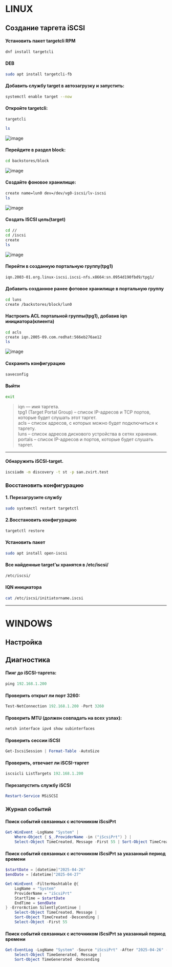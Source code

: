 # LINUX

## Создание таргета iSCSI

#### Установить пакет targetcli RPM

```bash
dnf install targetcli
```
#### DEB
```bash
sudo apt install targetcli-fb
```


#### Добавить службу target в автозагрузку и запустить:

```bash
systemctl enable target --now
```

#### Откройте targetcli:

```bash
targetcli
```
```bash
ls
```
![image](https://github.com/user-attachments/assets/1a394873-432a-4eae-a442-3a6715d6b721)


#### Перейдите в раздел block:

```bash
cd backstores/block
```
![image](https://github.com/user-attachments/assets/09933fba-ca70-4bb0-aadf-a859be599cf7)


#### Создайте фоновое хранилище:

```bash
create name=lun0 dev=/dev/vg0-iscsi/lv-iscsi
ls
```
![image](https://github.com/user-attachments/assets/e55326d5-ec67-4f88-ad90-5d124719efb4)


#### Создать ISCSI цель(target)

```bash
cd //
cd /iscsi
create
ls
```
![image](https://github.com/user-attachments/assets/c295dd86-2a9a-4629-87b7-27b6de29de38)


#### Перейти в созданную портальную группу(tpg1)
```bash
iqn.2003-01.org.linux-iscsi.iscsi-nfs.x8664:sn.0954d190fbd9/tpg1/
```

#### Добавить созданное ранее фотовое хранилище в портальную группу

```bash
cd luns
create /backstores/block/lun0
```

#### Настроить ACL портальной группы(tpg1), добавив iqn инициатора(клиента)

```bash
cd acls
create iqn.2005-09.com.redhat:566eb276ae12
ls
```
![image](https://github.com/user-attachments/assets/dff2e610-31ef-4ca7-aef1-aa90f413387f)


#### Сохранить конфигурацию

```bash
saveconfig 
```

#### Выйти

```bash
exit 
```

> iqn — имя таргета.  
> tpg1 (Target Portal Group) – список IP-адресов и TCP портов, которые будет слушать этот таргет.  
> acls – список адресов, с которых можно будет подключиться к таргету.  
> luns – список адресов дискового устройства в сетях хранения.  
> portals – список IP-адресов и портов, которые будет слушать таргет.  


----

#### Обнаружить iSCSI-target.
```bash
iscsiadm -m discovery -t st -p san.zvirt.test
```

### Восстановить конфигурацию
#### 1. Перезагрузите службу
```bash
sudo systemctl restart targetctl
```

#### 2.Восстановить конфигурацию
```bash
targetctl restore
```


#### Установить пакет
```bash
sudo apt install open-iscsi
```

#### Все найденные target'ы хранятся в /etc/iscsi/
```bash
/etc/iscsi/
```

#### IQN инициатора
```bash
cat /etc/iscsi/initiatorname.iscsi
```


----

# WINDOWS
## Настройка



## Диагностика

#### Пинг до iSCSI-таргета:
```powershell
ping 192.168.1.200
```

#### Проверить открыт ли порт 3260:
```powershell
Test-NetConnection 192.168.1.200 -Port 3260
```

#### Проверить MTU (должен совпадать на всех узлах):
```powershell
netsh interface ipv4 show subinterfaces
```

#### Проверить сессии iSCSI
```powershell
Get-IscsiSession | Format-Table -AutoSize
```

#### Проверить, отвечает ли iSCSI-таргет
```powershell
iscsicli ListTargets 192.168.1.200
```

#### Перезапустить службу iSCSI
```powershell
Restart-Service MSiSCSI
```

### Журнал событий

#### Поиск событий связанных с источником iScsiPrt
```powershell
Get-WinEvent -LogName "System" | 
    Where-Object { $_.ProviderName -in ("iScsiPrt") } | 
    Select-Object TimeCreated, Message -First 55 | Sort-Object TimeCreated -Descending
```

#### Поиск событий связанных с источником iScsiPrt за указанный период времени
```powershell
$startDate = [datetime]"2025-04-26"
$endDate = [datetime]"2025-04-27"

Get-WinEvent -FilterHashtable @{
    LogName = "System"
    ProviderName = "iScsiPrt"
    StartTime = $startDate
    EndTime = $endDate
} -ErrorAction SilentlyContinue | 
    Select-Object TimeCreated, Message | 
    Sort-Object TimeCreated -Descending | 
    Select-Object -First 55
```

#### Поиск событий связанных с источником iScsiPrt за указанный период времени
```powershell
Get-EventLog -LogName "System" -Source "iScsiPrt" -After "2025-04-26" -Before "2025-04-27" | 
    Select-Object TimeGenerated, Message | 
    Sort-Object TimeGenerated -Descending
```
